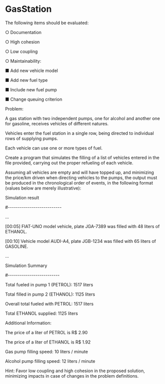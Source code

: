 # GasStation

The following items should be evaluated:

○ Documentation

○ High cohesion

○ Low coupling

○ Maintainability:

  ■ Add new vehicle model

  ■ Add new fuel type

  ■ Include new fuel pump

  ■ Change queuing criterion

Problem:

A gas station with two independent pumps, one for alcohol and another one for gasoline, receives vehicles of different natures. 

Vehicles enter the fuel station in a single row, being directed to individual rows of supplying pumps. 

Each vehicle can use one or more types of fuel.

Create a program that simulates the filling of a list of vehicles entered in the file provided, carrying out the proper refueling of each vehicle.

Assuming all vehicles are empty and will have topped up, and minimizing the price/km driven when directing vehicles to the pumps, the output must be produced in the chronological order of events, in the following
format (values below are merely illustrative):

Simulation result

#---------------------------

...

[00:05] FIAT-UNO model vehicle, plate JGA-7389 was filled with 48 liters of ETHANOL.

[00:10] Vehicle model AUDI-A4, plate JGB-1234 was filled with 65 liters of GASOLINE.

...

Simulation Summary

#--------------------------

Total fueled in pump 1 (PETROL): 1517 liters

Total filled in pump 2 (ETHANOL): 1125 liters

Overall total fueled with PETROL: 1517 liters

Total ETHANOL supplied: 1125 liters


Additional Information:

The price of a liter of PETROL is R$ 2.90

The price of a liter of ETHANOL is R$ 1.92

Gas pump filling speed: 10 liters / minute

Alcohol pump filling speed: 12 liters / minute


Hint: Favor low coupling and high cohesion in the proposed solution, minimizing impacts in case of changes in the problem definitions.

